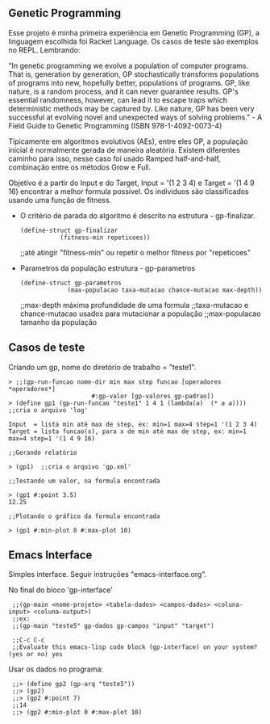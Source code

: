 Genetic Programming
-----------------

Esse projeto é minha primeira experiência em Genetic Programming (GP), a linguagem escolhida foi Racket Language. Os casos de teste são exemplos no REPL. Lembrando:

"In genetic programming we evolve a population of computer programs. That is, generation by generation, GP stochastically transforms populations of programs into new, hopefully better, populations of programs. GP, like nature, is a random process, and it can never guarantee results. GP's essential randomness, however, can lead it to escape traps which deterministic methods may be captured by. Like nature, GP has been very successful at evolving novel and unexpected ways of solving problems." - A Field Guide to Genetic Programming (ISBN 978-1-4092-0073-4)

Tipicamente em algoritmos evolutivos (AEs), entre eles GP, a população inicial é normalmente gerada de maneira aleatória. Existem diferentes caminho para isso, nesse caso foi usado Ramped half-and-half, combinação entre os métodos Grow e Full.

Objetivo é a partir do Input e do Target, Input = '(1 2 3 4) e Target = '(1 4 9 16) encontrar a melhor formula possível. Os individuos são classificados usando uma função de fitness. 

* O critério de parada do algoritmo é descrito na estrutura - gp-finalizar.

      (define-struct gp-finalizar
      		     (fitness-min repeticoes))
    ;;até atingir "fitness-min" ou repetir o melhor fitness por "repeticoes"

* Parametros da população estrutura - gp-parametros

      (define-struct gp-parametros
      		       (max-populacao taxa-mutacao chance-mutacao max-depth))
    ;;max-depth máxima profundidade de uma formula
    ;;taxa-mutacao e chance-mutacao usados para mutacionar a população
    ;;max-populacao tamanho da população

Casos de teste
-------------

Criando um gp, nome do diretório de trabalho = "teste1".

	> ;;(gp-run-funcao nome-dir min max step funcao [operadores *operadores*]
	                       #:gp-valor [gp-valores gp-padrao])
	> (define gp1 (gp-run-funcao "teste1" 1 4 1 (lambda(a)  (* a a)))) ;;cria o arquivo 'log'

	Input  = lista min até max de step, ex: min=1 max=4 step=1 '(1 2 3 4)
	Target = lista funcao(x), para x de min até max de step, ex: min=1 max=4 step=1 '(1 4 9 16)

	;;Gerando relatório

	> (gp1)  ;;cria o arquivo 'gp.xml'

	;;Testando um valor, na formula encontrada

	> (gp1 #:point 3.5)
	12.25

	;;Plotando o gráfico da formula encontrada

	> (gp1 #:min-plot 0 #:max-plot 10)

Emacs Interface
----------

Simples interface. Seguir instruções "emacs-interface.org".

No final do bloco 'gp-interface'

	 ;;(gp-main <nome-projeto> <tabela-dados> <campos-dados> <coluna-input> <coluna-output>)
	 ;;ex:
	 ;;(gp-main "teste5" gp-dados gp-campos "input" "target")

	 ;;C-c C-c
	 ;;Evaluate this emacs-lisp code block (gp-interface) on your system? (yes or no) yes

Usar os dados no programa:

	 ;;> (define gp2 (gp-arq "teste5"))
	 ;;> (gp2)
	 ;;> (gp2 #:point 7)
	 ;;14
	 ;;> (gp2 #:min-plot 0 #:max-plot 10)